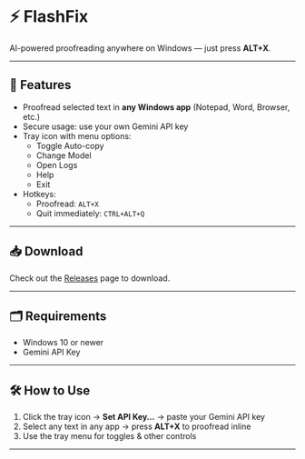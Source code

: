 # ⚡ FlashFix

AI-powered proofreading anywhere on Windows — just press **ALT+X**.

---

## 🚀 Features

- Proofread selected text in **any Windows app** (Notepad, Word, Browser, etc.)  
- Secure usage: use your own Gemini API key  
- Tray icon with menu options:  
  - Toggle Auto-copy  
  - Change Model  
  - Open Logs  
  - Help  
  - Exit  
- Hotkeys:  
  - Proofread: `ALT+X`  
  - Quit immediately: `CTRL+ALT+Q`

---

## 📥 Download

Check out the [Releases](https://github.com/Danindu05/flash-fix/releases) page to download.

---


## 🗂️ Requirements

- Windows 10 or newer  
- Gemini API Key

---


## 🛠️ How to Use

1. Click the tray icon → **Set API Key…** → paste your Gemini API key  
2. Select any text in any app → press **ALT+X** to proofread inline  
3. Use the tray menu for toggles & other controls  

---


